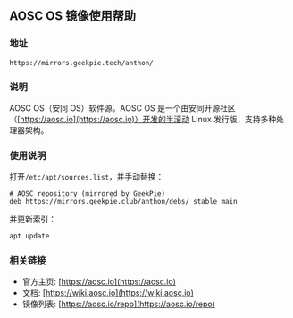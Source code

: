 ## AOSC OS 镜像使用帮助

### 地址

```
https://mirrors.geekpie.tech/anthon/
```

### 说明

AOSC OS（安同 OS）软件源。AOSC OS 是一个由安同开源社区（[https://aosc.io](https://aosc.io)）开发的半滚动 Linux 发行版，支持多种处理器架构。

### 使用说明

打开`/etc/apt/sources.list`，并手动替换：
```
# AOSC repository (mirrored by GeekPie)
deb https://mirrors.geekpie.club/anthon/debs/ stable main
```
并更新索引：

```bash
apt update
```

### 相关链接

- 官方主页: [https://aosc.io](https://aosc.io)
- 文档: [https://wiki.aosc.io](https://wiki.aosc.io)
- 镜像列表: [https://aosc.io/repo](https://aosc.io/repo)
